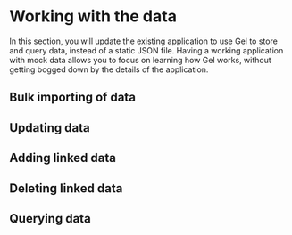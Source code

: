 # Working with the data

In this section, you will update the existing application to use Gel to store and query data, instead of a static JSON file. Having a working application with mock data allows you to focus on learning how Gel works, without getting bogged down by the details of the application.

## Bulk importing of data

## Updating data

## Adding linked data

## Deleting linked data

## Querying data

